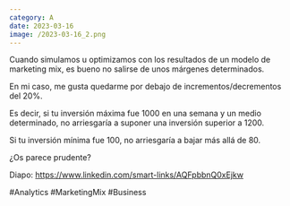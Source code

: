 ```yaml
--- 
category: A 
date: 2023-03-16 
image: /2023-03-16_2.png 
--- 
```


Cuando simulamos u optimizamos con los resultados de un modelo de marketing mix, es bueno no salirse de unos márgenes determinados. 

En mi caso, me gusta quedarme por debajo de incrementos/decrementos del 20%. 

Es decir, si tu inversión máxima fue 1000 en una semana y un medio determinado, no arriesgaría a suponer una inversión superior a 1200. 

Si tu inversión mínima fue 100, no arriesgaría a bajar más allá de 80. 

¿Os parece prudente?

Diapo: https://www.linkedin.com/smart-links/AQFpbbnQ0xEjkw

#Analytics #MarketingMix #Business